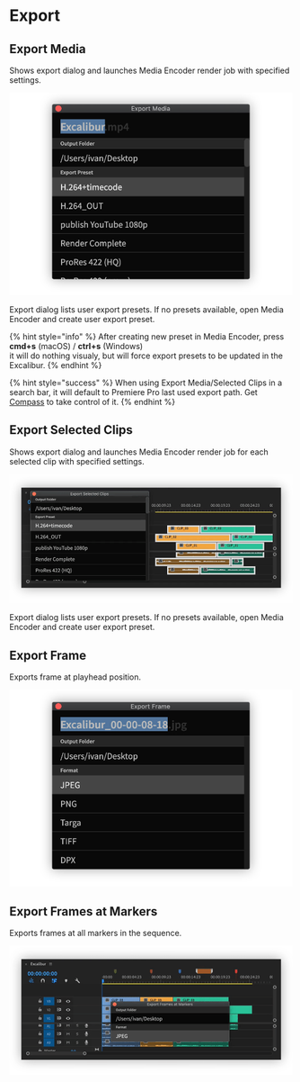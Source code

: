 # Export

## Export Media

Shows export dialog and launches Media Encoder render job with specified settings.

![](../../../.gitbook/assets/export_01_media.jpg)

Export dialog lists user export presets. If no presets available, open Media Encoder and create user export preset.

{% hint style="info" %}
After creating new preset in Media Encoder, press  
**cmd+s** \(macOS\) / **ctrl+s** \(Windows\)  
it will do nothing visualy, but will force export presets to be updated in the Excalibur.
{% endhint %}

{% hint style="success" %}
When using Export Media/Selected Clips in a search bar, it will default to Premiere Pro last used export path. Get [Compass](../../compass/) to take control of it.
{% endhint %}

## Export Selected Clips

Shows export dialog and launches Media Encoder render job for each selected clip with specified settings.

![](../../../.gitbook/assets/export_02_selected_clips.gif)

Export dialog lists user export presets. If no presets available, open Media Encoder and create user export preset.

## Export Frame

Exports frame at playhead position.

![](../../../.gitbook/assets/export_03_frame.jpg)

## Export Frames at Markers

Exports frames at all markers in the sequence.

![](../../../.gitbook/assets/export_04_frames_markers.gif)

